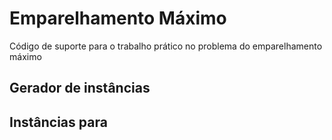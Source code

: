 # Emparelhamento Máximo
Código de suporte para o trabalho prático no problema do emparelhamento máximo

## Gerador de instâncias

## Instâncias para 
